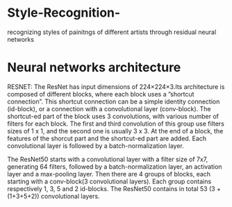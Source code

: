 # Style-Recognition-
recognizing styles of painitngs of different artists through residual neural networks

# Neural networks architecture
RESNET:
The ResNet has input dimensions of 224×224×3.Its architecture is composed of different blocks,  where each block uses a ”shortcut connection”.  This shortcut connection can be a simple identity connection (id-block), or a connection with a convolutional layer (conv-block).  The shortcut-ed part of the block uses 3 convolutions, with various number of filters for each block.  The first and third convolution of this group use filters sizes of 1 x 1, and the second one is usually 3 x 3.  At the end of a block, the features of the shorcut part and the shortcut-ed part are added.  Each convolutional layer is followed by a batch-normalization
layer.

The ResNet50 starts with a  convolutional  layer  with  a  filter  size  of  7x7,  generating  64  filters,  followed  by  a  batch-normalization layer, an activation layer and a max-pooling layer.  Then there are 4 groups of blocks, each starting with a conv-block(3 convolutional layers).  Each group contains respectively 1, 3, 5 and 2 id-blocks.  The ResNet50 contains in total 53 (3 +(1+3+5+2)) convolutional layers. 
